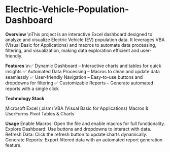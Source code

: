 # Electric-Vehicle-Population-Dashboard
**Overview**
\nThis project is an interactive Excel dashboard designed to analyze and visualize Electric Vehicle (EV) population data. It leverages VBA (Visual Basic for Applications) and macros to automate data processing, filtering, and visualization, making data exploration efficient and user-friendly.

**Features**
\n✅ Dynamic Dashboard – Interactive charts and tables for quick insights
✅ Automated Data Processing – Macros to clean and update data seamlessly
✅ User-friendly Navigation – Easy-to-use buttons and dropdowns for filtering
✅ Customizable Reports – Generate automated reports with a single click

**Technology Stack**

Microsoft Excel (.xlsm)
VBA (Visual Basic for Applications)
Macros & UserForms
Pivot Tables & Charts

**Usage**
Enable Macros: Open the file and enable macros for full functionality.
Explore Dashboard: Use buttons and dropdowns to interact with data.
Refresh Data: Click the refresh button to update charts dynamically.
Generate Reports: Export filtered data with an automated report generation feature.
